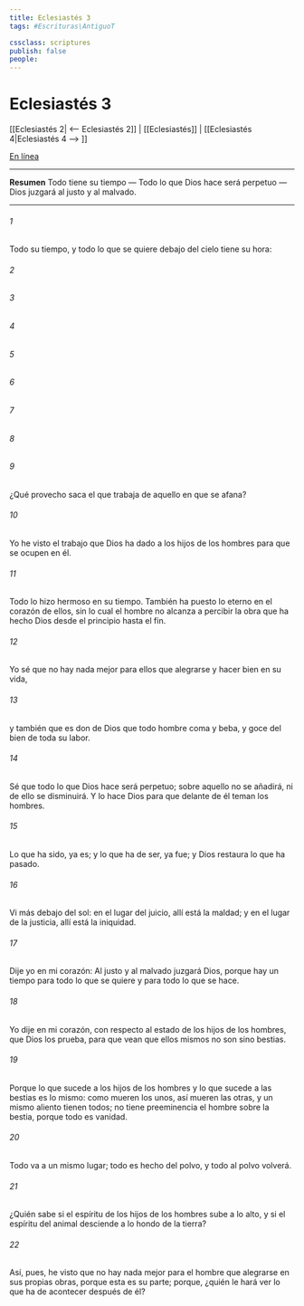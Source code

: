 ```yaml
---
title: Eclesiastés 3
tags: #Escrituras\AntiguoT

cssclass: scriptures
publish: false
people:
---
```


# Eclesiastés 3
[[Eclesiastés 2| <-- Eclesiastés 2]] | [[Eclesiastés]] | [[Eclesiastés 4|Eclesiastés 4 --> ]]

[En línea](https://churchofjesuschrist.org/study/scriptures/ot/eccl/3?lang=spa)

---
__Resumen__
Todo tiene su tiempo — Todo lo que Dios hace será perpetuo — Dios juzgará al justo y al malvado.

---
###### 1 
Todo  su tiempo, y todo lo que se quiere debajo del cielo tiene su hora:

###### 2 


###### 3 


###### 4 


###### 5 


###### 6 


###### 7 


###### 8 


###### 9 
¿Qué provecho saca el que trabaja de aquello en que se afana?

###### 10 
Yo he visto el trabajo que Dios ha dado a los hijos de los hombres para que se ocupen en él.

###### 11 
Todo lo hizo hermoso en su tiempo. También ha puesto lo eterno en el corazón de ellos, sin lo cual el hombre no alcanza a percibir la obra que ha hecho Dios desde el principio hasta el fin.

###### 12 
Yo sé que no hay nada mejor para ellos que alegrarse y hacer bien en su vida,

###### 13 
y también que es don de Dios que todo hombre coma y beba, y goce del bien de toda su labor.

###### 14 
Sé que todo lo que Dios hace será perpetuo; sobre aquello no se añadirá, ni de ello se disminuirá. Y lo hace Dios para que delante de él teman los hombres.

###### 15 
Lo que ha sido, ya es; y lo que ha de ser, ya fue; y Dios restaura lo que ha pasado.

###### 16 
Vi más debajo del sol: en el lugar del juicio, allí está la maldad; y en el lugar de la justicia, allí está la iniquidad.

###### 17 
Dije yo en mi corazón: Al justo y al malvado juzgará Dios, porque hay un tiempo para todo lo que se quiere y para todo lo que se hace.

###### 18 
Yo dije en mi corazón, con respecto al estado de los hijos de los hombres, que Dios los prueba, para que vean que ellos mismos no son sino bestias.

###### 19 
Porque lo que sucede a los hijos de los hombres y lo que sucede a las bestias es lo mismo: como mueren los unos, así mueren las otras, y un mismo aliento tienen todos; no tiene preeminencia el hombre sobre la bestia, porque todo es vanidad.

###### 20 
Todo va a un mismo lugar; todo es hecho del polvo, y todo al polvo volverá.

###### 21 
¿Quién sabe si el espíritu de los hijos de los hombres sube a lo alto, y si el espíritu del animal desciende a lo hondo de la tierra?

###### 22 
Así, pues, he visto que no hay nada mejor para el hombre que alegrarse en sus propias obras, porque esta es su parte; porque, ¿quién le hará ver lo que ha de acontecer después de él?

